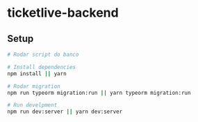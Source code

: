 # ticketlive-backend

## Setup

```sh
# Rodar script do banco

# Install dependencies
npm install || yarn

# Rodar migration 
npm run typeorm migration:run || yarn typeorm migration:run

# Run develpment
npm run dev:server || yarn dev:server

```
